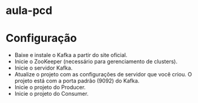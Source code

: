 # aula-pcd

# Configuração 
- Baixe e instale o Kafka a partir do site oficial.
- Inicie o ZooKeeper (necessário para gerenciamento de clusters).
- Inicie o servidor Kafka.
- Atualize o projeto com as configurações de servidor que você criou. O projeto está com a porta padrão (9092) do Kafka.
- Inicie o projeto do Producer.
- Inicie o projeto do Consumer.

